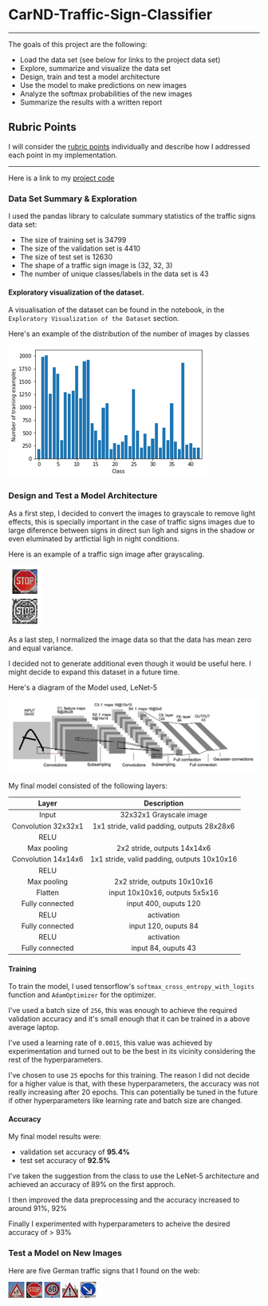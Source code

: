 # CarND-Traffic-Sign-Classifier

---

The goals of this project are the following:
* Load the data set (see below for links to the project data set)
* Explore, summarize and visualize the data set
* Design, train and test a model architecture
* Use the model to make predictions on new images
* Analyze the softmax probabilities of the new images
* Summarize the results with a written report


[//]: # (Image References)

[image1]: ./examples/visualization.png "Visualization"
[image2]: ./examples/grayscale.png     "Grayscaling"
[image3]: ./architecture.png           "Architecture diagram"
[image4]: ./data/web/1.jpeg            "Traffic Sign 1"
[image5]: ./data/web/2.jpeg            "Traffic Sign 2"
[image6]: ./data/web/3.jpeg            "Traffic Sign 3"
[image7]: ./data/web/4.jpeg            "Traffic Sign 4"
[image8]: ./data/web/5.jpeg            "Traffic Sign 5"

## Rubric Points
I will consider the [rubric points](https://review.udacity.com/#!/rubrics/481/view)
individually and describe how I addressed each point in my implementation.

---

Here is a link to my [project code](https://github.com/ricardosllm/CarND-Traffic-Sign-Classifier/blob/master/Traffic_Sign_Classifier.ipynb)

### Data Set Summary & Exploration

I used the pandas library to calculate summary statistics of the traffic
signs data set:

* The size of training set is 34799
* The size of the validation set is 4410
* The size of test set is 12630
* The shape of a traffic sign image is (32, 32, 3)
* The number of unique classes/labels in the data set is 43

#### Exploratory visualization of the dataset.

A visualisation of the dataset can be found in the notebook,
in the `Exploratory Visualization of the Dataset` section.

Here's an example of the distribution of the number of images by classes

![alt text][image1]

### Design and Test a Model Architecture


As a first step, I decided to convert the images to grayscale
to remove light effects, this is specially important in the
case of traffic signs images due to large diference between
signs in direct sun ligh and signs in the shadow or even
eluminated by artfictial ligh in night conditions.

Here is an example of a traffic sign image after grayscaling.

![alt text][image2]

As a last step, I normalized the image data so that the data has mean zero and equal variance.

I decided not to generate additional even though it would be useful here.
I might decide to expand this dataset in a future time.

Here's a diagram of the Model used, LeNet-5

![alt text][image3]

My final model consisted of the following layers:

| Layer         		|     Description	        					|
|:---------------------:|:---------------------------------------------:|
| Input         		| 32x32x1 Grayscale image   					|
| Convolution 32x32x1   | 1x1 stride, valid padding, outputs 28x28x6 	|
| RELU					|												|
| Max pooling	      	| 2x2 stride,  outputs 14x14x6  				|
| Convolution 14x14x6   | 1x1 stride, valid padding, outputs 10x10x16 	|
| RELU					|												|
| Max pooling	      	| 2x2 stride,  outputs 10x10x16  				|
| Flatten               | input 10x10x16, outputs 5x5x16                |
| Fully connected 		| input 400, ouputs 120        					|
| RELU                  | activation   									|
| Fully connected 		| input 120, ouputs 84        					|
| RELU                  | activation   									|
| Fully connected 		| input 84, ouputs 43        					|


#### Training

To train the model, I used tensorflow's `softmax_cross_entropy_with_logits`
function and `AdamOptimizer` for the optimizer.

I've used a batch size of `256`, this was enough to achieve the
required validation accuracy and it's small enough that it can
be trained in a above average laptop.

I've used a learning rate of `0.0015`, this value was achieved
by experimentation and turned out to be the best in its vicinity
considering the rest of the hyperparameters.

I've chosen to use `25` epochs for this training.
The reason I did not decide for a higher value is that,
with these hyperparameters, the accuracy was not really increasing
after 20 epochs. This can potentially be tuned in the future if other
hyperparameters like learning rate and batch size are changed.

#### Accuracy

My final model results were:
* validation set accuracy of **95.4%**
* test set accuracy of **92.5%**

I've taken the suggestion from the class to use the LeNet-5
architecture and achieved an accuracy of 89% on the first approch.

I then improved the data preprocessing and the accuracy increased
to around 91%, 92%

Finally I experimented with hyperparameters to acheive the desired
accuracy of > 93%

### Test a Model on New Images

Here are five German traffic signs that I found on the web:

![alt text][image4] ![alt text][image5] ![alt text][image6]
![alt text][image7] ![alt text][image8]
